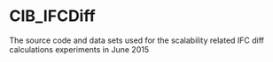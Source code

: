 # CIB_IFCDiff
The source code and data sets used for the scalability related IFC diff calculations experiments  in June 2015

